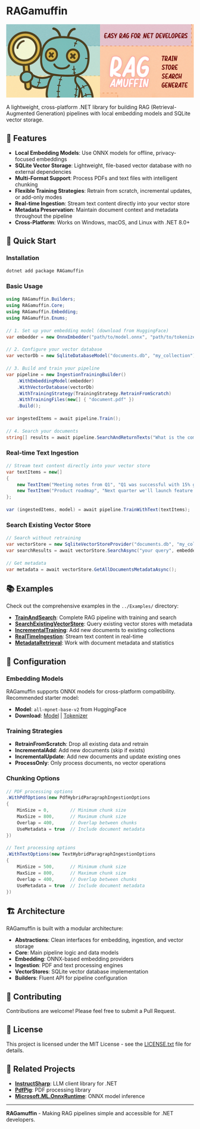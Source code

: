 # RAGamuffin

![RAGamuffin Banner](../assets/banner.jpg)

A lightweight, cross-platform .NET library for building RAG (Retrieval-Augmented Generation) pipelines with local embedding models and SQLite vector storage.

## 🚀 Features

- **Local Embedding Models**: Use ONNX models for offline, privacy-focused embeddings
- **SQLite Vector Storage**: Lightweight, file-based vector database with no external dependencies
- **Multi-Format Support**: Process PDFs and text files with intelligent chunking
- **Flexible Training Strategies**: Retrain from scratch, incremental updates, or add-only modes
- **Real-time Ingestion**: Stream text content directly into your vector store
- **Metadata Preservation**: Maintain document context and metadata throughout the pipeline
- **Cross-Platform**: Works on Windows, macOS, and Linux with .NET 8.0+

## 🎯 Quick Start

### Installation

```bash
dotnet add package RAGamuffin
```

### Basic Usage

```csharp
using RAGamuffin.Builders;
using RAGamuffin.Core;
using RAGamuffin.Embedding;
using RAGamuffin.Enums;

// 1. Set up your embedding model (download from HuggingFace)
var embedder = new OnnxEmbedder("path/to/model.onnx", "path/to/tokenizer.json");

// 2. Configure your vector database
var vectorDb = new SqliteDatabaseModel("documents.db", "my_collection");

// 3. Build and train your pipeline
var pipeline = new IngestionTrainingBuilder()
    .WithEmbeddingModel(embedder)
    .WithVectorDatabase(vectorDb)
    .WithTrainingStrategy(TrainingStrategy.RetrainFromScratch)
    .WithTrainingFiles(new[] { "document.pdf" })
    .Build();

var ingestedItems = await pipeline.Train();

// 4. Search your documents
string[] results = await pipeline.SearchAndReturnTexts("What is the company policy?", 5);
```

### Real-time Text Ingestion

```csharp
// Stream text content directly into your vector store
var textItems = new[]
{
    new TextItem("Meeting notes from Q1", "Q1 was successful with 15% growth..."),
    new TextItem("Product roadmap", "Next quarter we'll launch feature X...")
};

var (ingestedItems, model) = await pipeline.TrainWithText(textItems);
```

### Search Existing Vector Store

```csharp
// Search without retraining
var vectorStore = new SqliteVectorStoreProvider("documents.db", "my_collection");
var searchResults = await vectorStore.SearchAsync("your query", embedder, 5);

// Get metadata
var metadata = await vectorStore.GetAllDocumentsMetadataAsync();
```

## 📚 Examples

Check out the comprehensive examples in the `../Examples/` directory:

- **[TrainAndSearch](../Examples/RAGamuffin.Examples.TrainAndSearch/)**: Complete RAG pipeline with training and search
- **[SearchExistingVectorStore](../Examples/RAGamuffin.Examples.SearchExistingVectorStore/)**: Query existing vector stores with metadata
- **[IncrementalTraining](../Examples/RAGamuffin.Examples.IncrementalTraining/)**: Add new documents to existing collections
- **[RealTimeIngestion](../Examples/RAGamuffin.Examples.RealTimeIngestion/)**: Stream text content in real-time
- **[MetadataRetrieval](../Examples/RAGamuffin.Examples.MetadataRetrieval/)**: Work with document metadata and statistics

## 🔧 Configuration

### Embedding Models

RAGamuffin supports ONNX models for cross-platform compatibility. Recommended starter model:

- **Model**: `all-mpnet-base-v2` from HuggingFace
- **Download**: [Model](https://huggingface.co/sentence-transformers/all-mpnet-base-v2/blob/main/onnx/model.onnx) | [Tokenizer](https://huggingface.co/sentence-transformers/all-mpnet-base-v2/resolve/main/tokenizer.json)

### Training Strategies

- **RetrainFromScratch**: Drop all existing data and retrain
- **IncrementalAdd**: Add new documents (skip if exists)
- **IncrementalUpdate**: Add new documents and update existing ones
- **ProcessOnly**: Only process documents, no vector operations

### Chunking Options

```csharp
// PDF processing options
.WithPdfOptions(new PdfHybridParagraphIngestionOptions
{
    MinSize = 0,        // Minimum chunk size
    MaxSize = 800,      // Maximum chunk size
    Overlap = 400,      // Overlap between chunks
    UseMetadata = true  // Include document metadata
})

// Text processing options
.WithTextOptions(new TextHybridParagraphIngestionOptions
{
    MinSize = 500,      // Minimum chunk size
    MaxSize = 800,      // Maximum chunk size
    Overlap = 400,      // Overlap between chunks
    UseMetadata = true  // Include document metadata
})
```

## 🏗️ Architecture

RAGamuffin is built with a modular architecture:

- **Abstractions**: Clean interfaces for embedding, ingestion, and vector storage
- **Core**: Main pipeline logic and data models
- **Embedding**: ONNX-based embedding providers
- **Ingestion**: PDF and text processing engines
- **VectorStores**: SQLite vector database implementation
- **Builders**: Fluent API for pipeline configuration

## 🤝 Contributing

Contributions are welcome! Please feel free to submit a Pull Request.

## 📄 License

This project is licensed under the MIT License - see the [LICENSE.txt](../LICENSE.txt) file for details.

## 🔗 Related Projects

- **[InstructSharp](https://github.com/jonathanfavorite/InstructSharp)**: LLM client library for .NET
- **[PdfPig](https://github.com/UglyToad/PdfPig)**: PDF processing library
- **[Microsoft.ML.OnnxRuntime](https://github.com/microsoft/onnxruntime)**: ONNX model inference

---

**RAGamuffin** - Making RAG pipelines simple and accessible for .NET developers. 